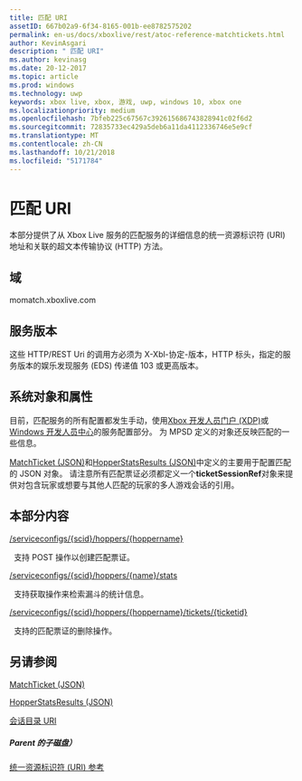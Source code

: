 ```yaml
---
title: 匹配 URI
assetID: 667b02a9-6f34-8165-001b-ee8782575202
permalink: en-us/docs/xboxlive/rest/atoc-reference-matchtickets.html
author: KevinAsgari
description: " 匹配 URI"
ms.author: kevinasg
ms.date: 20-12-2017
ms.topic: article
ms.prod: windows
ms.technology: uwp
keywords: xbox live, xbox, 游戏, uwp, windows 10, xbox one
ms.localizationpriority: medium
ms.openlocfilehash: 7bfeb225c67567c392615686743828941c02f6d2
ms.sourcegitcommit: 72835733ec429a5deb6a11da4112336746e5e9cf
ms.translationtype: MT
ms.contentlocale: zh-CN
ms.lasthandoff: 10/21/2018
ms.locfileid: "5171784"
---
```

# <a name="matchmaking-uris"></a>匹配 URI
 
本部分提供了从 Xbox Live 服务的匹配服务的详细信息的统一资源标识符 (URI) 地址和关联的超文本传输协议 (HTTP) 方法。 
 
<a id="ID4E6"></a>

 
## <a name="domain"></a>域
momatch.xboxlive.com  
<a id="ID4EEB"></a>

 
## <a name="service-version"></a>服务版本
 
这些 HTTP/REST Uri 的调用方必须为 X-Xbl-协定-版本，HTTP 标头，指定的服务版本的娱乐发现服务 (EDS) 传递值 103 或更高版本。 
  
<a id="ID4ELB"></a>

 
## <a name="system-objects-and-properties"></a>系统对象和属性
 
目前，匹配服务的所有配置都发生手动，使用[Xbox 开发人员门户 (XDP)](https://xdp.xboxlive.com)或[Windows 开发人员中心](https://partner.microsoft.com/dashboard/windows/overview)的服务配置部分。 为 MPSD 定义的对象还反映匹配的一些信息。 
 
[MatchTicket (JSON)](../../json/json-matchticket.md)和[HopperStatsResults (JSON)](../../json/json-hopperstatsresults.md)中定义的主要用于配置匹配的 JSON 对象。 请注意所有匹配票证必须都定义一个**ticketSessionRef**对象来提供对包含玩家或想要与其他人匹配的玩家的多人游戏会话的引用。 
  
<a id="ID4EBC"></a>

 
## <a name="in-this-section"></a>本部分内容

[/serviceconfigs/{scid}/hoppers/{hoppername}](uri-serviceconfigsscidhoppershoppername.md)

&nbsp;&nbsp;支持 POST 操作以创建匹配票证。 

[/serviceconfigs/{scid}/hoppers/{name}/stats](uri-serviceconfigsscidhoppershoppernamestats.md)

&nbsp;&nbsp;支持获取操作来检索漏斗的统计信息。

[/serviceconfigs/{scid}/hoppers/{hoppername}/tickets/{ticketid}](uri-scidhoppernameticketid.md)

&nbsp;&nbsp;支持的匹配票证的删除操作。
 
<a id="ID4ENC"></a>

 
## <a name="see-also"></a>另请参阅
 
<a id="ID4EPC"></a>

   [MatchTicket (JSON)](../../json/json-matchticket.md)

 [HopperStatsResults (JSON)](../../json/json-hopperstatsresults.md)

 [会话目录 URI](../sessiondirectory/atoc-reference-sessiondirectory.md)

  
<a id="ID4E2C"></a>

 
##### <a name="parent"></a>Parent 的子磁盘） 

[统一资源标识符 (URI) 参考](../atoc-xboxlivews-reference-uris.md)

   